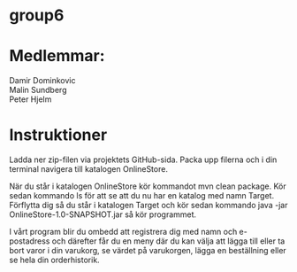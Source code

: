 # group6

# Medlemmar:
Damir Dominkovic<br>
Malin Sundberg<br>
Peter Hjelm<br>

# Instruktioner
Ladda ner zip-filen via projektets GitHub-sida. 
Packa upp filerna och i din terminal navigera till katalogen OnlineStore.

När du står i katalogen OnlineStore kör kommandot 
mvn clean package. 
Kör sedan kommando ls för att se att du nu har en katalog med namn Target. 
Förflytta dig så du står i katalogen Target och kör sedan kommando 
java -jar OnlineStore-1.0-SNAPSHOT.jar så kör programmet. 

I vårt program blir du ombedd att registrera dig med namn och e-postadress och 
därefter får du en meny där du kan välja att lägga till eller ta bort varor i din 
varukorg, se värdet på varukorgen, lägga en beställning eller se hela din orderhistorik. 
